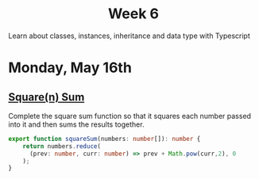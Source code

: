 <h1 align="center">Week 6</h1>
Learn about classes, instances, inheritance and data type with Typescript

# Monday, May 16th
## [Square(n) Sum](https://www.codewars.com/kata/515e271a311df0350d00000f/train/typescript "Square(n) Sum")
Complete the square sum function so that it squares each number passed into it and then sums the results together.
```typescript
export function squareSum(numbers: number[]): number {
    return numbers.reduce(
      (prev: number, curr: number) => prev + Math.pow(curr,2), 0
    );
}
```

